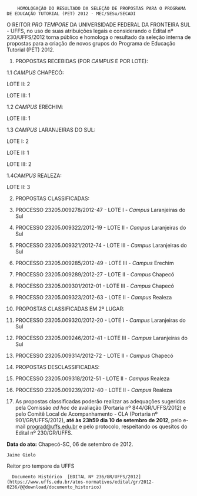         HOMOLOGAÇÃO DO RESULTADO DA SELEÇÃO DE PROPOSTAS PARA O PROGRAMA DE EDUCAÇÃO TUTORIAL (PET) 2012 - MEC/SESu/SECADI  

O REITOR *PRO TEMPORE* DA UNIVERSIDADE FEDERAL DA FRONTEIRA SUL - UFFS, no uso de suas atribuições legais e considerando o Edital nº 230/UFFS/2012 torna público e homologa o resultado da seleção interna de propostas para a criação de novos grupos do Programa de Educação Tutorial (PET) 2012.

 1. PROPOSTAS RECEBIDAS (POR *CAMPUS* E POR LOTE):

 1.1 *CAMPUS* CHAPECÓ:

 LOTE II: 2

 LOTE III: 1

 1.2 *CAMPUS* ERECHIM:

 LOTE III: 1

 1.3 *CAMPUS* LARANJEIRAS DO SUL:

 LOTE I: 2

 LOTE II: 1

 LOTE III: 2

 1.4*CAMPUS* REALEZA:

 LOTE II: 3

 2. PROPOSTAS CLASSIFICADAS:

 1. PROCESSO 23205.009278/2012-47 - LOTE I - *Campus* Laranjeiras do Sul

 2. PROCESSO 23205.009322/2012-19 - LOTE II - *Campus* Laranjeiras do Sul

 3. PROCESSO 23205.009321/2012-74 - LOTE III - *Campus* Laranjeiras do Sul

 4. PROCESSO 23205.009285/2012-49 - LOTE III - *Campus* Erechim

 5. PROCESSO 23205.009289/2012-27 - LOTE II - *Campus* Chapecó

 6. PROCESSO 23205.009301/2012-01 - LOTE III - *Campus* Chapecó

 7. PROCESSO 23205.009323/2012-63 - LOTE II - *Campus* Realeza

 3. PROPOSTAS CLASSIFICADAS EM 2º LUGAR:

 1. PROCESSO 23205.009320/2012-20 - LOTE I - *Campus* Laranjeiras do Sul

 2. PROCESSO 23205.009246/2012-41 - LOTE III - *Campus* Laranjeiras do Sul

 3. PROCESSO 23205.009314/2012-72 - LOTE II - *Campus* Chapecó

 4. PROPOSTAS DESCLASSIFICADAS:

 1. PROCESSO 23205.009318/2012-51 - LOTE II - *Campus* Realeza

 2. PROCESSO 23205.009239/2012-40 - LOTE II - *Campus* Realeza

 5. As propostas classificadas poderão realizar as adequações sugeridas pela Comissão *ad hoc* de avaliação (Portaria nº 844/GR/UFFS/2012) e pelo Comitê Local de Acompanhamento - CLA (Portaria nº 901/GR/UFFS/2012), **até às 23h59 dia 10 de setembro de 2012**, pelo e-mail [prograd@uffs.edu.br](mailto:prograd@uffs.edu.br) e pelo protocolo, respeitando os quesitos do Edital nº 230/GR/UFFS. 

  

   **Data do ato:** Chapecó-SC, 06 de setembro de 2012.   
 

    Jaime Giolo   
 Reitor pro tempore da UFFS 

      Documento Histórico  [EDITAL Nº 236/GR/UFFS/2012](https://www.uffs.edu.br/atos-normativos/edital/gr/2012-0236/@@download/documento_historico)     
      